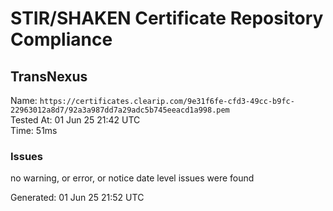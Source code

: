 # STIR/SHAKEN Certificate Repository Compliance

## TransNexus

Name: `https://certificates.clearip.com/9e31f6fe-cfd3-49cc-b9fc-22963012a8d7/92a3a987dd7a29adc5b745eeacd1a998.pem`\
Tested At: 01 Jun 25 21:42 UTC\
Time: 51ms

### Issues

no warning, or error, or notice date level issues were found

Generated: 01 Jun 25 21:52 UTC